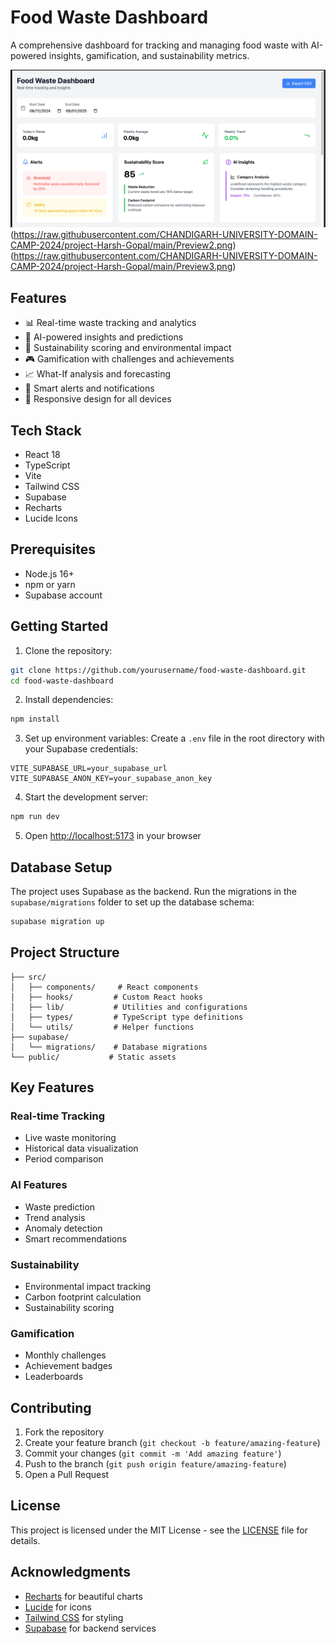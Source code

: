 # Food Waste Dashboard

A comprehensive dashboard for tracking and managing food waste with AI-powered insights, gamification, and sustainability metrics.

![Dashboard Preview](https://raw.githubusercontent.com/CHANDIGARH-UNIVERSITY-DOMAIN-CAMP-2024/project-Harsh-Gopal/main/Preview1.png)
(https://raw.githubusercontent.com/CHANDIGARH-UNIVERSITY-DOMAIN-CAMP-2024/project-Harsh-Gopal/main/Preview2.png)
(https://raw.githubusercontent.com/CHANDIGARH-UNIVERSITY-DOMAIN-CAMP-2024/project-Harsh-Gopal/main/Preview3.png)


## Features

- 📊 Real-time waste tracking and analytics
- 🤖 AI-powered insights and predictions
- 🌱 Sustainability scoring and environmental impact
- 🎮 Gamification with challenges and achievements
- 📈 What-If analysis and forecasting
- 🔔 Smart alerts and notifications
- 📱 Responsive design for all devices

## Tech Stack

- React 18
- TypeScript
- Vite
- Tailwind CSS
- Supabase
- Recharts
- Lucide Icons

## Prerequisites

- Node.js 16+
- npm or yarn
- Supabase account

## Getting Started

1. Clone the repository:
```bash
git clone https://github.com/yourusername/food-waste-dashboard.git
cd food-waste-dashboard
```

2. Install dependencies:
```bash
npm install
```

3. Set up environment variables:
Create a `.env` file in the root directory with your Supabase credentials:
```env
VITE_SUPABASE_URL=your_supabase_url
VITE_SUPABASE_ANON_KEY=your_supabase_anon_key
```

4. Start the development server:
```bash
npm run dev
```

5. Open [http://localhost:5173](http://localhost:5173) in your browser

## Database Setup

The project uses Supabase as the backend. Run the migrations in the `supabase/migrations` folder to set up the database schema:

```bash
supabase migration up
```

## Project Structure

```
├── src/
│   ├── components/     # React components
│   ├── hooks/         # Custom React hooks
│   ├── lib/           # Utilities and configurations
│   ├── types/         # TypeScript type definitions
│   └── utils/         # Helper functions
├── supabase/
│   └── migrations/    # Database migrations
└── public/           # Static assets
```

## Key Features

### Real-time Tracking
- Live waste monitoring
- Historical data visualization
- Period comparison

### AI Features
- Waste prediction
- Trend analysis
- Anomaly detection
- Smart recommendations

### Sustainability
- Environmental impact tracking
- Carbon footprint calculation
- Sustainability scoring

### Gamification
- Monthly challenges
- Achievement badges
- Leaderboards

## Contributing

1. Fork the repository
2. Create your feature branch (`git checkout -b feature/amazing-feature`)
3. Commit your changes (`git commit -m 'Add amazing feature'`)
4. Push to the branch (`git push origin feature/amazing-feature`)
5. Open a Pull Request

## License

This project is licensed under the MIT License - see the [LICENSE](LICENSE) file for details.

## Acknowledgments

- [Recharts](https://recharts.org/) for beautiful charts
- [Lucide](https://lucide.dev/) for icons
- [Tailwind CSS](https://tailwindcss.com/) for styling
- [Supabase](https://supabase.com/) for backend services
